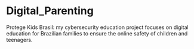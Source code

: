 # Digital_Parenting
Protege Kids Brasil: my cybersecurity education project focuses on digital education for Brazilian families to ensure the online safety of children and teenagers.
